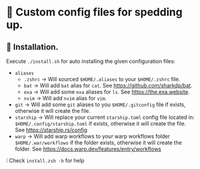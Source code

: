 # :rocket: Custom config files for spedding up.

## :wrench: Installation.
Execute `./install.sh` for auto installing the given configuration files:

- `aliases`
  - `.zshrc` -> Will sourced `$HOME/.aliases` to your `$HOME/.zshrc` file.
  - `bat` -> Will add `bat` alias for `cat`. See https://github.com/sharkdp/bat.
  -  `exa` -> Will add some `exa` aliases for `ls`. See https://the.exa.website.
  -  `nvim` -> Will add `nvim` alias for `vim`.
- `git` -> Will add some `git` aliases to you `$HOME/.gitconfig` file if exists, otherwise it will create the file.
- `starship` -> Will replace your current `starship.toml` config file located in: `$HOME/.config/starship.toml` if exists, otherwise it will create the file. See https://starship.rs/config
- `warp` -> Will add warp workflows to your warp workflows folder `$HOME/.war/workflows` if the folder exists, otherwise it will create the folder. See https://docs.warp.dev/features/entry/workflows

:grey_exclamation: Check `install.zsh -h` for help

